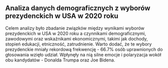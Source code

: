 ## Analiza danych demograficznych z wyborów prezydenckich w USA w 2020 roku
Celem analizy było zbadanie związków między wynikami wyborów prezydenckich w USA w 2020 roku a czynnikami demograficznymi, zawodowymi oraz wskaźnikami ekonomicznymi, takimi jak dochody, stopień edukacji, etniczność, zatrudnienie. Warto dodać, że te wybory prezydenckie mniały rekordową frekwencję - 66.7% osób uprawnionych do głosowania wzięło udział. Wpłynęły na nią silne emocje i polaryzacja wokół obu kandydatów - Donalda Trumpa oraz Joe Bidena.
